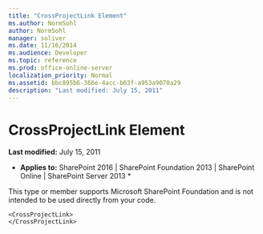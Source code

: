 ```yaml
---
title: "CrossProjectLink Element"
ms.author: NormSohl
author: NormSohl
manager: soliver
ms.date: 11/16/2014
ms.audience: Developer
ms.topic: reference
ms.prod: office-online-server
localization_priority: Normal
ms.assetid: bbc895b6-366e-4acc-b03f-a953a9070a29
description: "Last modified: July 15, 2011"
---
```


# CrossProjectLink Element

 **Last modified:** July 15, 2011 
  
 * **Applies to:** SharePoint 2016 | SharePoint Foundation 2013 | SharePoint Online | SharePoint Server 2013 * 
  
This type or member supports Microsoft SharePoint Foundation and is not intended to be used directly from your code. 
  
```
<CrossProjectLink>
</CrossProjectLink>
```


